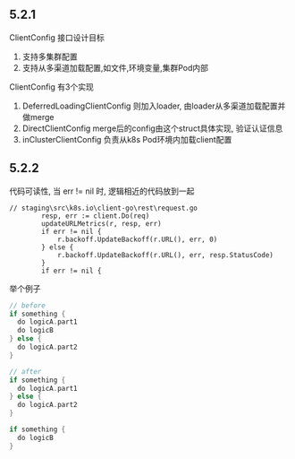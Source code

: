 5.2.1
----

ClientConfig 接口设计目标
1. 支持多集群配置
2. 支持从多渠道加载配置,如文件,环境变量,集群Pod内部

ClientConfig 有3个实现
1. DeferredLoadingClientConfig 则加入loader, 由loader从多渠道加载配置并做merge
2. DirectClientConfig merge后的config由这个struct具体实现, 验证认证信息
2. inClusterClientConfig 负责从k8s Pod环境内加载client配置


5.2.2
----


代码可读性, 当 err != nil 时, 逻辑相近的代码放到一起
```
// staging\src\k8s.io\client-go\rest\request.go
		resp, err := client.Do(req)
		updateURLMetrics(r, resp, err)
		if err != nil {
			r.backoff.UpdateBackoff(r.URL(), err, 0)
		} else {
			r.backoff.UpdateBackoff(r.URL(), err, resp.StatusCode)
		}
		if err != nil {
```

举个例子
```go
// before
if something {
  do logicA.part1
  do logicB
} else {
  do logicA.part2
}

// after
if something {
  do logicA.part1
} else {
  do logicA.part2
}

if something {
  do logicB
}
```
